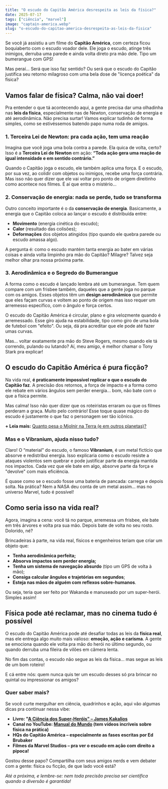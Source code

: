 ```yaml
---
title: "O escudo do Capitão América desrespeita as leis da física?"
date: 2025-07-17
tags: ["ciência", "marvel"]
image: "captain-america.webp"
slug: "o-escudo-do-capitao-america-desrespeita-as-leis-da-fisica"
---
```


Se você já assistiu a um filme do **Capitão América**, com certeza ficou boquiaberto com o escudo voador dele. Ele joga o escudo, atinge três inimigos, derruba uma parede e ainda volta direto pra mão dele. Tipo um bumerangue com GPS!

Mas peraí... Será que isso faz sentido? Ou será que o escudo do Capitão justifica seu retorno milagroso com uma bela dose de "licença poética" da física?

## Vamos falar de física? Calma, não vai doer!

Pra entender o que tá acontecendo aqui, a gente precisa dar uma olhadinha nas **leis da física**, especialmente nas de Newton, conservação de energia e até aerodinâmica. Não precisa surtar! Vamos explicar tudinho de forma simples, como se estivéssemos batendo papo numa roda de amigos.

### 1. Terceira Lei de Newton: pra cada ação, tem uma reação

Imagina que você joga uma bola contra a parede. Ela quica de volta, certo? Isso é a **Terceira Lei de Newton** em ação: **“Toda ação gera uma reação de igual intensidade e em sentido contrário.”**

Quando o Capitão joga o escudo, ele também aplica uma força. E o escudo, por sua vez, ao colidir com objetos ou inimigos, recebe uma força contrária. Mas isso não quer dizer que ele vai voltar pro ponto de origem direitinho como acontece nos filmes. É aí que entra o mistério...

### 2. Conservação de energia: nada se perde, tudo se transforma

Outro conceito importante é o da **conservação de energia**. Basicamente, a energia que o Capitão coloca ao lançar o escudo é distribuída entre:

*   **Movimento** (energia cinética do escudo);
*   **Calor** (resultado das colisões);
*   **Deformações** dos objetos atingidos (tipo quando ele quebra parede ou escudo amassa algo).

A pergunta é: como o escudo mantém tanta energia ao bater em várias coisas e ainda volta limpinho pra mão do Capitão? Milagre? Talvez seja melhor olhar pra nossa próxima parte.

### 3. Aerodinâmica e o Segredo do Bumerangue

A forma como o escudo é lançado lembra até um bumerangue. Tem quem compare com um frisbee também, daqueles que a gente joga no parque com os amigos. Esses objetos têm um **design aerodinâmico** que permite que eles façam curvas e voltem ao ponto de origem mas isso requer um arremesso específico, com o ângulo e força certos.

O escudo do Capitão América é circular, plano e gira velozmente quando é arremessado. Esse giro ajuda na estabilidade, tipo como giro de uma bola de futebol com "efeito". Ou seja, dá pra acreditar que ele pode até fazer umas curvas.

Mas... voltar exatamente pra mão do Steve Rogers, mesmo quando ele tá correndo, pulando ou lutando? Aí, meu amigo, é melhor chamar o Tony Stark pra explicar!

## O escudo do Capitão América é pura ficção?

Na vida real, **é praticamente impossível replicar o que o escudo do Capitão faz**. A precisão dos retornos, a força de impacto e a forma como ele rebate em vários ângulos sem perder energia... bom, não bate com o que a física permite.

Mas calma! Isso não quer dizer que os roteiristas erraram ou que os filmes perderam a graça. Muito pelo contrário! Esse toque quase mágico do escudo é justamente o que faz o personagem ser tão icônico.

**+ Leia mais:** [Quanto pesa o Mjolnir na Terra (e em outros planetas)?](https://nerdatico.com.br/quanto-pesa-o-mjolnir-na-terra/)

### Mas e o Vibranium, ajuda nisso tudo?

Claro! O “material” do escudo, o famoso **Vibranium**, é um metal fictício que absorve e redistribui energia. Isso explicaria como o escudo resiste a ataques violentos sem quebrar e pode justificar parte da energia mantida nos impactos. Cada vez que ele bate em algo, absorve parte da força e "devolve" com mais eficiência.

É quase como se o escudo fosse uma bateria de pancada: carrega e depois solta. Na prática? Nem a NASA deu conta de um metal assim... mas no universo Marvel, tudo é possível!

## Como seria isso na vida real?

Agora, imagina a cena: você tá no parque, arremessa um frisbee, ele bate em três árvores e volta pra sua mão. Depois bate de volta no seu rosto. Dolorido, né?

Brincadeiras à parte, na vida real, físicos e engenheiros teriam que criar um objeto que:

*   **Tenha aerodinâmica perfeita;**
*   **Absorva impactos sem perder energia;**
*   **Tenha um sistema de navegação absurdo** (tipo um GPS de volta à mão);
*   **Consiga calcular ângulos e trajetórias em segundos**;
*   **Esteja nas mãos de alguém com reflexos sobre-humanos**.

Ou seja, teria que ser feito por Wakanda e manuseado por um super-herói. Simples assim!

## Física pode até reclamar, mas no cinema tudo é possível

O escudo do Capitão América pode até desafiar todas as leis da **física real**, mas ele entrega algo muito mais valioso: **emoção, ação e carisma**. A gente se emociona quando ele volta pra mão do herói no último segundo, ou quando derruba uma fileira de vilões em câmera lenta.

No fim das contas, o escudo não segue as leis da física… mas segue as leis de um bom roteiro!

E cá entre nós: quem nunca quis ter um escudo desses só pra brincar no quintal ou impressionar os amigos?

### Quer saber mais?

Se você curte mergulhar em ciência, quadrinhos e ação, aqui vão algumas dicas pra continuar nessa vibe:

*   **Livro: "[A Ciência dos Super-Heróis" – James Kakalios](http://kakalios.com/books/the-physics-of-superheroes/)**
*   **Canal no YouTube: [Manual do Mundo](https://www.youtube.com/MANUALDOMUNDO) (tem vídeos incríveis sobre física na prática)**
*   **HQs do Capitão América – especialmente as fases escritas por Ed Brubaker**
*   **Filmes da Marvel Studios – pra ver o escudo em ação com direito a pipoca!**

Gostou desse papo? Compartilha com seus amigos nerds e vem debater com a gente: física ou ficção, de que lado você está?

_Até a próxima, e lembre-se: nem toda precisão precisa ser científica quando a diversão é garantida!_